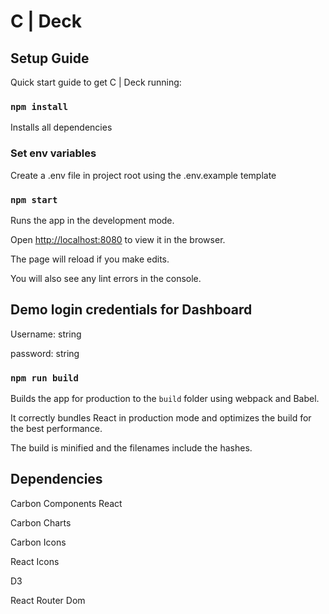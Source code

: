 # **C | Deck**


## Setup Guide

Quick start guide to get C | Deck running:

### `npm install`

Installs all dependencies

### Set env variables

Create a .env file in project root using the .env.example template

### `npm start`

Runs the app in the development mode.

Open [http://localhost:8080](http://localhost:8080) to view it in the browser.

The page will reload if you make edits.

You will also see any lint errors in the console.


## Demo login credentials for Dashboard

Username: string

password: string

### `npm run build`

Builds the app for production to the `build` folder using webpack and Babel.

It correctly bundles React in production mode and optimizes the build for the best performance.

The build is minified and the filenames include the hashes.


## Dependencies

Carbon Components React

Carbon Charts

Carbon Icons

React Icons

D3

React Router Dom






